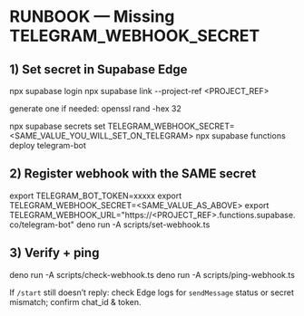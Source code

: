 # RUNBOOK — Missing TELEGRAM_WEBHOOK_SECRET

## 1) Set secret in Supabase Edge

npx supabase login
npx supabase link --project-ref <PROJECT_REF>

generate one if needed: openssl rand -hex 32

npx supabase secrets set TELEGRAM_WEBHOOK_SECRET=<SAME_VALUE_YOU_WILL_SET_ON_TELEGRAM>
npx supabase functions deploy telegram-bot

## 2) Register webhook with the SAME secret

export TELEGRAM_BOT_TOKEN=xxxxx
export TELEGRAM_WEBHOOK_SECRET=<SAME_VALUE_AS_ABOVE>
export TELEGRAM_WEBHOOK_URL="https://<PROJECT_REF>.functions.supabase.co/telegram-bot"
deno run -A scripts/set-webhook.ts

## 3) Verify + ping

deno run -A scripts/check-webhook.ts
deno run -A scripts/ping-webhook.ts

If `/start` still doesn’t reply: check Edge logs for `sendMessage` status or secret mismatch; confirm chat_id & token.
